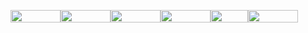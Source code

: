 <img src="https://user-images.githubusercontent.com/69461635/111620189-63c87a00-880c-11eb-9534-c460c8b1e664.png" width="80" height="20" /><img src="https://user-images.githubusercontent.com/69461635/111620331-94101880-880c-11eb-92c1-f6249d153099.png" width="80" height="20"/><img src="https://user-images.githubusercontent.com/69461635/111620093-498e9c00-880c-11eb-9222-ab0c3a9e2f95.png" width="80" height="20"/><img src="https://user-images.githubusercontent.com/69461635/111620383-a4c08e80-880c-11eb-80c4-6b9389d06736.png" width="80" height="20"/><img src="https://user-images.githubusercontent.com/69461635/111620651-03860800-880d-11eb-8614-b093167cef8c.png" width="60" height="20"/><img src="https://user-images.githubusercontent.com/69461635/111620719-1a2c5f00-880d-11eb-985f-195526729aaa.png" width="80" height="20"/>

<!---
Gaurigharat/Gaurigharat is a ✨ special ✨ repository because its `README.md` (this file) appears on your GitHub profile.
You can click the Preview link to take a look at your changes.
--->
